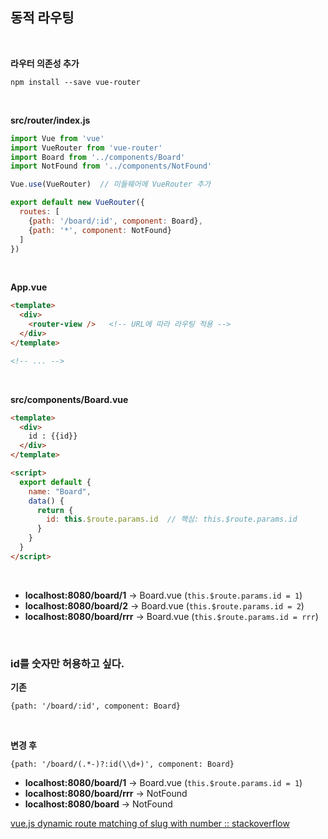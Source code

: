 
## 동적 라우팅

&nbsp;

**라우터 의존성 추가**
```
npm install --save vue-router
```

&nbsp;

**src/router/index.js**
```javascript
import Vue from 'vue'
import VueRouter from 'vue-router'
import Board from '../components/Board'
import NotFound from '../components/NotFound'

Vue.use(VueRouter)  // 미들웨어에 VueRouter 추가

export default new VueRouter({
  routes: [
    {path: '/board/:id', component: Board},
    {path: '*', component: NotFound}
  ]
})
```

&nbsp;

**App.vue**
```html
<template>
  <div>
    <router-view />   <!-- URL에 따라 라우팅 적용 -->
  </div>
</template>

<!-- ... -->
```

&nbsp;

**src/components/Board.vue**
```html
<template>
  <div>
    id : {{id}}
  </div>
</template>

<script>
  export default {
    name: "Board",
    data() {
      return {
        id: this.$route.params.id  // 핵심: this.$route.params.id
      }
    }
  }
</script>
```

&nbsp;

- **localhost:8080/board/1** -> Board.vue (`this.$route.params.id = 1`)
- **localhost:8080/board/2** -> Board.vue (`this.$route.params.id = 2`)
- **localhost:8080/board/rrr** -> Board.vue (`this.$route.params.id = rrr`)

&nbsp;
&nbsp;

### id를 숫자만 허용하고 싶다.

**기존**
```
{path: '/board/:id', component: Board}
```

&nbsp;

**변경 후**
```
{path: '/board/(.*-)?:id(\\d+)', component: Board}
```

- **localhost:8080/board/1** -> Board.vue (`this.$route.params.id = 1`)
- **localhost:8080/board/rrr** -> NotFound
- **localhost:8080/board** -> NotFound

[vue.js dynamic route matching of slug with number :: stackoverflow](https://stackoverflow.com/questions/47463470/vue-js-dynamic-route-matching-of-slug-with-number)